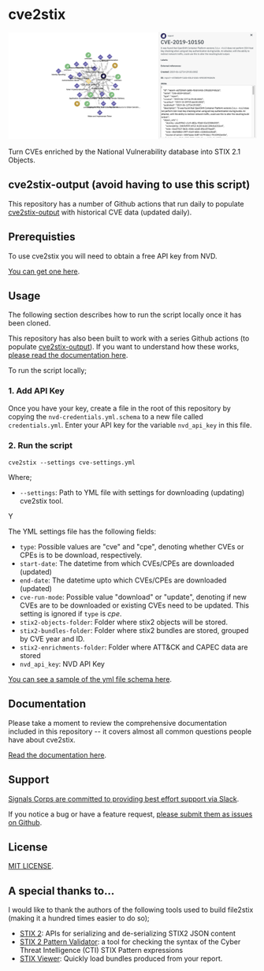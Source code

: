 # cve2stix

![](/docs/assets/img/stix-cve-graph.png)

Turn CVEs enriched by the National Vulnerability database into STIX 2.1 Objects.

## cve2stix-output (avoid having to use this script)

This repository has a number of Github actions that run daily to populate [cve2stix-output](https://github.com/signalscorps/cve2stix-output) with historical CVE data (updated daily).

## Prerequisties

To use cve2stix you will need to obtain a free API key from NVD.

[You can get one here](https://nvd.nist.gov/developers/start-here).

## Usage

The following section describes how to run the script locally once it has been cloned.

This repository has also been built to work with a series Github actions (to populate [cve2stix-output](https://github.com/signalscorps/cve2stix-output)). If you want to understand how these works, [please read the documentation here](/docs/github-actions).

To run the script locally;

### 1. Add API Key

Once you have your key, create a file in the root of this repository by copying the `nvd-credentials.yml.schema` to a new file called `credentials.yml`. Enter your API key for the variable `nvd_api_key` in this file.

### 2. Run the script

```shell
cve2stix --settings cve-settings.yml
```

Where;

* `--settings`: Path to YML file with settings for downloading (updating) cve2stix tool.

Y

The YML settings file has the following fields:

* `type`: Possible values are "cve" and "cpe", denoting whether CVEs or CPEs is to be download, respectively.
* `start-date`: The datetime from which CVEs/CPEs are downloaded (updated)
* `end-date`: The datetime upto which CVEs/CPEs are downloaded (updated)
* `cve-run-mode`: Possible value "download" or "update", denoting if new CVEs are to be downloaded or existing CVEs need to be updated. This setting is ignored if `type` is *cpe*.
* `stix2-objects-folder`: Folder where stix2 objects will be stored.
* `stix2-bundles-folder`: Folder where stix2 bundles are stored, grouped by CVE year and ID.
* `stix2-enrichments-folder`: Folder where ATT&CK and CAPEC data are stored
* `nvd_api_key`: NVD API Key

[You can see a sample of the yml file schema here](download-settings.yml.schema).

## Documentation

Please take a moment to review the comprehensive documentation included in this repository -- it covers almost all common questions people have about cve2stix.

[Read the documentation here](https://signalscorps.github.io/cve2stix/).

## Support

[Signals Corps are committed to providing best effort support via Slack](https://join.slack.com/t/signalscorps-public/shared_invite/zt-1exnc12ww-9RKR6aMgO57GmHcl156DAA).

If you notice a bug or have a feature request, [please submit them as issues on Github](https://github.com/signalscorps/cve2stix/issues).

## License

[MIT LICENSE](/LICENSE).

## A special thanks to...

I would like to thank the authors of the following tools used to build file2stix (making it a hundred times easier to do so);

* [STIX 2](https://pypi.org/project/stix2/): APIs for serializing and de-serializing STIX2 JSON content
* [STIX 2 Pattern Validator](https://pypi.org/project/stix2-patterns/): a tool for checking the syntax of the Cyber Threat Intelligence (CTI) STIX Pattern expressions
* [STIX Viewer](https://github.com/traut/stixview): Quickly load bundles produced from your report.
